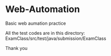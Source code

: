 # Web-Automation
Basic web aumation practice

All the test codes are in this directory: ExamClass/src/test/java/submission/ExamClass

Thank you
